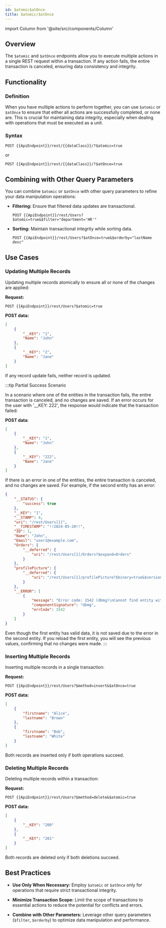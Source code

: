 ```yaml
---
id: $atomic$atOnce
title: $atomic/$atOnce 
---
```


import Column from '@site/src/components/Column'

## Overview

The `$atomic` and `$atOnce` endpoints allow you to execute multiple actions in a single REST request within a transaction. If any action fails, the entire transaction is canceled, ensuring data consistency and integrity.

## Functionality

### Definition

When you have multiple actions to perform together, you can use `$atomic` or `$atOnce` to ensure that either all actions are successfully completed, or none are. This is crucial for maintaining data integrity, especially when dealing with operations that must be executed as a unit.

### Syntax

```
POST {{ApiEndpoint}}/rest/{{dataClass}}/?$atomic=true
```
or
```
POST {{ApiEndpoint}}/rest/{{dataClass}}/?$atOnce=true
```


## Combining with Other Query Parameters

You can combine `$atomic` or `$atOnce` with other query parameters to refine your data manipulation operations:

- **Filtering:** Ensure that filtered data updates are transactional.
  ```
  POST {{ApiEndpoint}}/rest/Users?$atomic=true&$filter="department='HR'"
  ```

- **Sorting:** Maintain transactional integrity while sorting data.
  ```
  POST {{ApiEndpoint}}/rest/Users?$atOnce=true&$orderby="lastName desc"
  ```



## Use Cases

### Updating Multiple Records

Updating multiple records atomically to ensure all or none of the changes are applied:

**Request:**

```
POST {{ApiEndpoint}}/rest/Users?$atomic=true
```

**POST data:**

```json
[
    {
        "__KEY": "1",
        "Name": "John"
    },
    {
        "__KEY": "2",
        "Name": "Jane"
    }
]
```

If any record update fails, neither record is updated.


:::tip Partial Success Scenario

In a scenario where one of the entities in the transaction fails, the entire transaction is canceled, and no changes are saved. If an error occurs for the user with '__KEY: 222', the response would indicate that the transaction failed:


**POST data**:

```json
[
    {
        "__KEY": "1",
        "Name": "John"
    },
    {
        "__KEY": "222",
        "Name": "Jane"
    }
]
```

If there is an error in one of the entities, the entire transaction is canceled, and no changes are saved. For example, if the second entity has an error:

```json
{
    "__STATUS": {
        "success": true
    },
    "__KEY": "1",
    "__STAMP": 4,
    "uri": "/rest/Users[1]",
    "__TIMESTAMP": "!!2024-05-20!!",
    "ID": 1,
    "Name": "John",
    "Email": "user1@example.com",
    "Orders": {
        "__deferred": {
            "uri": "/rest/Users[1]/Orders?$expand=Orders"
        }
    },
    "profilePicture": {
        "__deferred": {
            "uri": "/rest/Users[1]/profilePicture?$binary=true&$version=4&$expand=profilePicture"
        }
    },
    "__ERROR": [
        {
            "message": "Error code: 1542 (dbmg)\nCannot find entity with \"222\" key in the \"Users\" dataclass\nDatabase Engine\nDatabase Engine\ntask 48, name: 'REST Handler: '\n",
            "componentSignature": "dbmg",
            "errCode": 1542
        }
    ]
}
```

Even though the first entity has valid data, it is not saved due to the error in the second entity. If you reload the first entity, you will see the previous values, confirming that no changes were made.
:::

### Inserting Multiple Records

Inserting multiple records in a single transaction:

**Request:**

```
POST {{ApiEndpoint}}/rest/Users?$method=insert&$atOnce=true
```

**POST data:**

```json
[
    {
        "firstname": "Alice",
        "lastname": "Brown"
    },
    {
        "firstname": "Bob",
        "lastname": "White"
    }
]
```

Both records are inserted only if both operations succeed.

### Deleting Multiple Records

Deleting multiple records within a transaction:

**Request:**

```
POST {{ApiEndpoint}}/rest/Users?$method=delete&$atomic=true
```

**POST data:**

```json
[
    {
        "__KEY": "200"
    },
    {
        "__KEY": "201"
    }
]
```

Both records are deleted only if both deletions succeed.



## Best Practices

- **Use Only When Necessary:** Employ `$atomic` or `$atOnce` only for operations that require strict transactional integrity.

- **Minimize Transaction Scope:** Limit the scope of transactions to essential actions to reduce the potential for conflicts and errors.

- **Combine with Other Parameters:** Leverage other query parameters (`$filter`, `$orderby`) to optimize data manipulation and performance.
